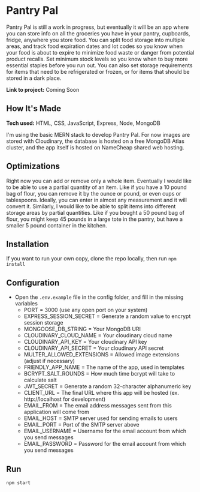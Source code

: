 # Pantry Pal

Pantry Pal is still a work in progress, but eventually it will be an app where
you can store info on all the groceries you have in your pantry, cupboards,
fridge, anywhere you store food. You can split food storage into multiple areas,
and track food expiration dates and lot codes so you know when your food is
about to expire to minimize food waste or danger from potential product recalls.
Set minimum stock levels so you know when to buy more essential staples before
you run out. You can also set storage requirements for items that need to be
refrigerated or frozen, or for items that should be stored in a dark place.

**Link to project:** Coming Soon

## How It's Made

**Tech used:** HTML, CSS, JavaScript, Express, Node, MongoDB

I'm using the basic MERN stack to develop Pantry Pal. For now images are stored
with Cloudinary, the database is hosted on a free MongoDB Atlas cluster, and the
app itself is hosted on NameCheap shared web hosting.

## Optimizations

Right now you can add or remove only a whole item. Eventually I would like to
be able to use a partial quantity of an item. Like if you have a 10 pound bag of
flour, you can remove it by the ounce or pound, or even cups or tablespoons.
Ideally, you can enter in almost any measurement and it will convert it.
Similarly, I would like to be able to split items into different storage areas
by partial quantities. Like if you bought a 50 pound bag of flour, you might
keep 45 pounds in a large tote in the pantry, but have a smaller 5 pound
container in the kitchen.

## Installation

If you want to run your own copy, clone the repo locally, then run `npm install`

## Configuration

* Open the `.env.example` file in the config folder, and fill in the missing variables
  * PORT = 3000 (use any open port on your system)
  * EXPRESS_SESSION_SECRET = Generate a random value to encrypt session storage
  * MONGOOSE_DB_STRING = Your MongoDB URI
  * CLOUDINARY_CLOUD_NAME = Your cloudinary cloud name
  * CLOUDINARY_API_KEY = Your cloudinary API key
  * CLOUDINARY_API_SECRET = Your cloudinary API secret
  * MULTER_ALLOWED_EXTENSIONS = Allowed image extensions (adjust if necessary)
  * FRIENDLY_APP_NAME = The name of the app, used in templates
  * BCRYPT_SALT_ROUNDS = How much time bcrypt will take to calculate salt
  * JWT_SECRET = Generate a random 32-character alphanumeric key
  * CLIENT_URL = The final URL where this app will be hosted (ex. http://localhost for development)
  * EMAIL_FROM = The email address messages sent from this application will come from
  * EMAIL_HOST = SMTP server used for sending emails to users
  * EMAIL_PORT = Port of the SMTP server above
  * EMAIL_USERNAME = Username for the email account from which you send messages
  * EMAIL_PASSWORD = Password for the email account from which you send messages

## Run

`npm start`

